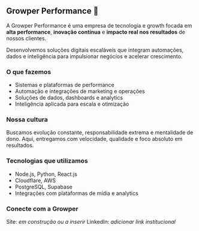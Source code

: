 ## Growper Performance 🚀

A Growper Performance é uma empresa de tecnologia e growth focada em **alta performance**, **inovação contínua** e **impacto real nos resultados** de nossos clientes.

Desenvolvemos soluções digitais escaláveis que integram automações, dados e inteligência para impulsionar negócios e acelerar crescimento.

### O que fazemos

* Sistemas e plataformas de performance
* Automação e integrações de marketing e operações
* Soluções de dados, dashboards e analytics
* Inteligência aplicada para escala e otimização

### Nossa cultura

Buscamos evolução constante, responsabilidade extrema e mentalidade de dono. Aqui, entregamos com velocidade, qualidade e foco absoluto em resultados.

### Tecnologias que utilizamos

* Node.js, Python, React.js
* Cloudflare, AWS
* PostgreSQL, Supabase
* Integrações com plataformas de mídia e analytics

### Conecte com a Growper

Site: *em construção ou a inserir*
LinkedIn: *adicionar link institucional*
